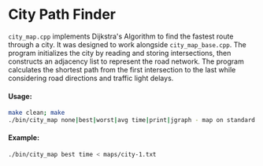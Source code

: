 # City Path Finder

```city_map.cpp``` implements Dijkstra's Algorithm to find the fastest route through a city. It was designed to work alongside ```city_map_base.cpp```. The program initializes the city by reading and storing intersections, then constructs an adjacency list to represent
the road network. The program calculates the shortest path from the first intersection to the last while considering road directions and traffic light delays.

#### Usage:
```bash
make clean; make
./bin/city_map none|best|worst|avg time|print|jgraph - map on standard input
```
#### Example:
```bash
./bin/city_map best time < maps/city-1.txt
```
